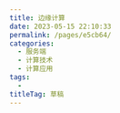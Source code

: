 ```yaml
---
title: 边缘计算
date: 2023-05-15 22:10:33
permalink: /pages/e5cb64/
categories: 
  - 服务端
  - 计算技术
  - 计算应用
tags: 
  - 
titleTag: 草稿
---
```

